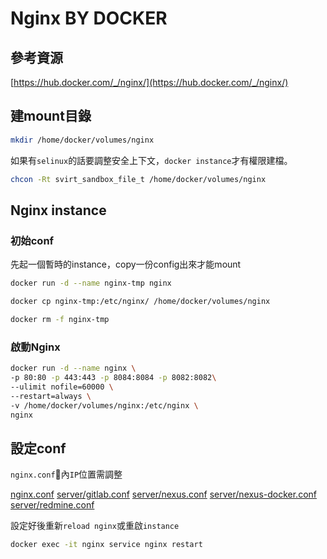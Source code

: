 # Nginx BY DOCKER

## 參考資源

[https://hub.docker.com/_/nginx/](https://hub.docker.com/_/nginx/)

## 建mount目錄

```bash
mkdir /home/docker/volumes/nginx
```

如果有`selinux`的話要調整安全上下文，`docker instance`才有權限建檔。

```bash
chcon -Rt svirt_sandbox_file_t /home/docker/volumes/nginx
```

## Nginx instance

### 初始conf

先起一個暫時的instance，copy一份config出來才能mount

```bash
docker run -d --name nginx-tmp nginx

docker cp nginx-tmp:/etc/nginx/ /home/docker/volumes/nginx

docker rm -f nginx-tmp
```

### 啟動Nginx

```bash
docker run -d --name nginx \
-p 80:80 -p 443:443 -p 8084:8084 -p 8082:8082\
--ulimit nofile=60000 \
--restart=always \
-v /home/docker/volumes/nginx:/etc/nginx \
nginx
```

## 設定conf

`nginx.conf`內`IP`位置需調整

[nginx.conf](nginx/nginx.conf)
[server/gitlab.conf](nginx/server/gitlab.conf)
[server/nexus.conf](nginx/server/nexus.conf)
[server/nexus-docker.conf](nginx/server/nexus-docker.conf)
[server/redmine.conf](nginx/server/redmine.conf)

設定好後重新`reload nginx`或重啟`instance`

```bash
docker exec -it nginx service nginx restart
```